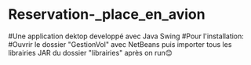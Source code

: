 # Reservation-_place_en_avion
#Une application dektop developpé avec Java Swing
#Pour l'installation:
#Ouvrir le dossier "GestionVol" avec NetBeans puis importer tous les librairies JAR du dossier "librairies" après on run😊
